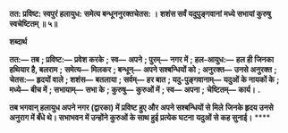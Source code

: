 **तत: प्रविष्ट: स्वपुरं हलायुध:** **समेत्य बन्धूननुरक्तचेतस: ।** **शशंस सर्वं यदुपुङ्गवानां** **मध्ये सभायां कुरुषु स्वचेष्टितम् ॥ ५॥** 

**शब्दार्थ** 

**तत:—** **तब** **; प्रविष्ट:—** **प्रवेश करके** **; स्व—** **अपने** **; पुरम्—** **नगर में** **; हल-आयुध:—** **हल ही जिनका हथियार है, बलराम** **;** **समेत्य—** **मिलकर** **; बन्धून्—** **अपने सश्बन्धियों को** **; अनुरक्त—** **उनसे अनुरक्त** **; चेतस:—** **हृदयों वाले** **; शशंस—** **बतलाया** **; सर्वम्—** **हर बात** **; यदु-पुङ्गवानाम्—** **यदुओं के नायकों के** **; मध्ये—** **बीच में** **; सभायाम्—** **सभा के** **; कुरुषु—** **कुरुओं में** **; स्व—** **अपना** **;** **चेष्टितम्—** **कार्य।** **.** 

**तब भगवान् हलायुध अपने नगर (द्वारका) में प्रविष्ट हुए और अपने सश्बन्धियों से मिले** **जिनके हृदय उनसे अनुराग में बँधे थे। सभाभवन में उन्होंने कुरुओं के साथ हुई प्रत्येक घटना** **यदुओं से कह सुनाई।** **** 